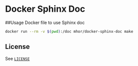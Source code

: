 # Docker Sphinx Doc


##Usage
Docker file to use Sphinx doc

```bash
docker run --rm -v $(pwd):/doc mhor/docker-sphinx-doc make
```

## License
See [``LICENSE``](LICENSE)
